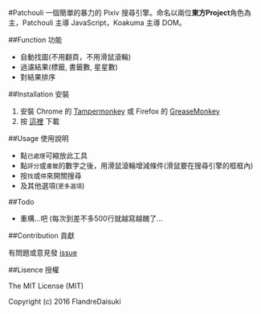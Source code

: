 #Patchouli
一個簡單的暴力的 Pixiv 搜尋引擎。命名以兩位**東方Project**角色為主，Patchouli 主導 JavaScript，Koakuma 主導 DOM。

##Function 功能
- 自動找圖(不用翻頁，不用滑鼠滾輪)
- 過濾結果(標籤, 書籤數, 星星數)
- 對結果排序

##Installation 安裝
1. 安裝 Chrome 的 [Tampermonkey](https://chrome.google.com/webstore/detail/tampermonkey/dhdgffkkebhmkfjojejmpbldmpobfkfo) 或 Firefox 的 [GreaseMonkey](https://addons.mozilla.org/zh-tw/firefox/addon/greasemonkey/)
2. 按 [這裡](https://raw.githubusercontent.com/FlandreDaisuki/Patchouli/master/Patchouli.user.js) 下載

##Usage 使用說明
- 點`已處理`可縮放此工具
- 點`評分`或`書籤`的數字之後，用滑鼠滾輪增減條件(滑鼠要在搜尋引擎的框框內)
- 按`找`或`停`來開關搜尋
- 及其他選項(`更多選項`)

##Todo
- 重構...吧 (每次到差不多500行就越寫越醜了...

##Contribution 貢獻

有問題或意見發 [issue](https://github.com/FlandreDaisuki/Patchouli/issues)

##Lisence 授權

The MIT License (MIT)

Copyright (c) 2016 FlandreDaisuki